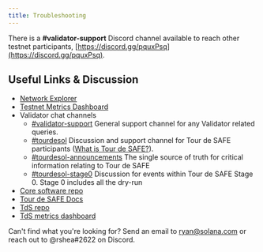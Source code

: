 ```yaml
---
title: Troubleshooting
---
```


There is a **\#validator-support** Discord channel available to reach other
testnet participants, [https://discord.gg/pquxPsq](https://discord.gg/pquxPsq).

## Useful Links & Discussion

- [Network Explorer](http://explorer.solana.com/)
- [Testnet Metrics Dashboard](https://metrics.safecoin.org:3000/d/monitor-edge/cluster-telemetry-edge?refresh=60s&orgId=2)
- Validator chat channels
  - [\#validator-support](https://discord.gg/rZsenD) General support channel for any Validator related queries.
  - [\#tourdesol](https://discord.gg/BdujK2) Discussion and support channel for Tour de SAFE participants ([What is Tour de SAFE?](https://solana.com/tds/)).
  - [\#tourdesol-announcements](https://discord.gg/Q5TxEC) The single source of truth for critical information relating to Tour de SAFE
  - [\#tourdesol-stage0](https://discord.gg/Xf8tES) Discussion for events within Tour de SAFE Stage 0. Stage 0 includes all the dry-run
- [Core software repo](https://github.com/fair-exchange/safecoin)
- [Tour de SAFE Docs](https://docs.solana.com/tour-de-sol)
- [TdS repo](https://github.com/solana-labs/tour-de-sol)
- [TdS metrics dashboard](https://metrics.safecoin.org:3000/d/monitor-edge/cluster-telemetry-edge?refresh=1m&from=now-15m&to=now&var-testnet=tds)

Can't find what you're looking for? Send an email to ryan@solana.com or reach out to @rshea\#2622 on Discord.
